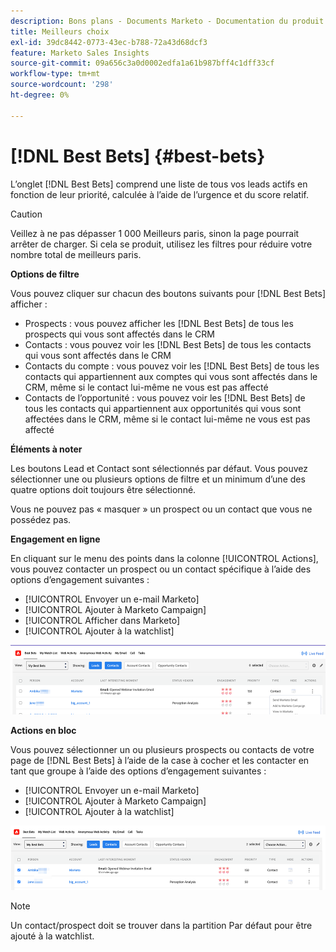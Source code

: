 ```yaml
---
description: Bons plans - Documents Marketo - Documentation du produit
title: Meilleurs choix
exl-id: 39dc8442-0773-43ec-b788-72a43d68dcf3
feature: Marketo Sales Insights
source-git-commit: 09a656c3a0d0002edfa1a61b987bff4c1dff33cf
workflow-type: tm+mt
source-wordcount: '298'
ht-degree: 0%

---
```


# [!DNL Best Bets] {#best-bets}

L’onglet [!DNL Best Bets] comprend une liste de tous vos leads actifs en fonction de leur priorité, calculée à l’aide de l’urgence et du score relatif.

>[!CAUTION]
>
>Veillez à ne pas dépasser 1 000 Meilleurs paris, sinon la page pourrait arrêter de charger. Si cela se produit, utilisez les filtres pour réduire votre nombre total de meilleurs paris.

**Options de filtre**

Vous pouvez cliquer sur chacun des boutons suivants pour [!DNL Best Bets] afficher :

* Prospects : vous pouvez afficher les [!DNL Best Bets] de tous les prospects qui vous sont affectés dans le CRM
* Contacts : vous pouvez voir les [!DNL Best Bets] de tous les contacts qui vous sont affectés dans le CRM
* Contacts du compte : vous pouvez voir les [!DNL Best Bets] de tous les contacts qui appartiennent aux comptes qui vous sont affectés dans le CRM, même si le contact lui-même ne vous est pas affecté
* Contacts de l’opportunité : vous pouvez voir les [!DNL Best Bets] de tous les contacts qui appartiennent aux opportunités qui vous sont affectées dans le CRM, même si le contact lui-même ne vous est pas affecté

**Éléments à noter**

Les boutons Lead et Contact sont sélectionnés par défaut. Vous pouvez sélectionner une ou plusieurs options de filtre et un minimum d’une des quatre options doit toujours être sélectionné.

Vous ne pouvez pas « masquer » un prospect ou un contact que vous ne possédez pas.

**Engagement en ligne**

En cliquant sur le menu des points dans la colonne [!UICONTROL Actions], vous pouvez contacter un prospect ou un contact spécifique à l’aide des options d’engagement suivantes :

* [!UICONTROL Envoyer un e-mail Marketo]
* [!UICONTROL Ajouter à Marketo Campaign]
* [!UICONTROL Afficher dans Marketo]
* [!UICONTROL Ajouter à la watchlist]

![](assets/best-bets-1.png)

**Actions en bloc**

Vous pouvez sélectionner un ou plusieurs prospects ou contacts de votre page de [!DNL Best Bets] à l’aide de la case à cocher et les contacter en tant que groupe à l’aide des options d’engagement suivantes :

* [!UICONTROL Envoyer un e-mail Marketo]
* [!UICONTROL Ajouter à Marketo Campaign]
* [!UICONTROL Ajouter à la watchlist]

![](assets/best-bets-2.png)

>[!NOTE]
>
>Un contact/prospect doit se trouver dans la partition Par défaut pour être ajouté à la watchlist.
